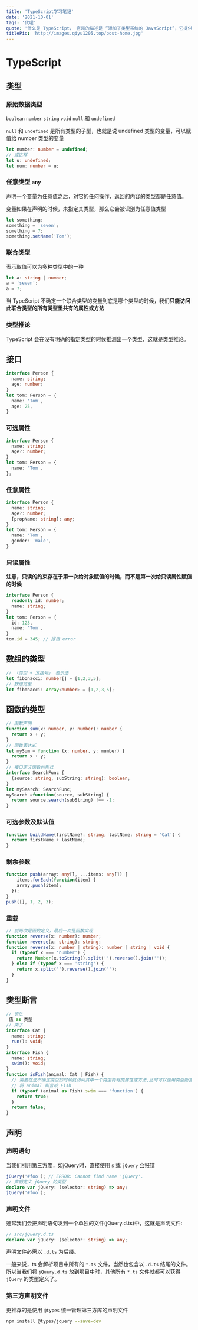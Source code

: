 ```yaml
---
title: 'TypeScript学习笔记'
date: '2021-10-01'
tags: '代理'
quote: '什么是 TypeScript， 官网的描述是 “添加了类型系统的 JavaScript”，它提供了一套静态检测机制, 可以帮助我们在编译时就发现错误...'
titlePic: 'http://images.qiyu1205.top/post-home.jpg'
---
```


# TypeScript

## 类型

### 原始数据类型

`boolean` `number` `string` `void` `null` 和 `undefined`

`null` 和 `undefined` 是所有类型的子型，也就是说 undefined 类型的变量，可以赋值给 number 类型的变量

```typescript
let number: number = undefined;
// 或这样
let u: undefined;
let num: number = u;
```

### 任意类型 `any`

声明一个变量为任意值之后，对它的任何操作，返回的内容的类型都是任意值。

变量如果在声明的时候，未指定其类型，那么它会被识别为任意值类型

```typescript
let something;
something = 'seven';
something = 7;
something.setName('Tom');
```

### 联合类型

表示取值可以为多种类型中的一种

```typescript
let a: string | number;
a = 'seven';
a = 7;
```

当 TypeScript 不确定一个联合类型的变量到底是哪个类型的时候，我们**只能访问此联合类型的所有类型里共有的属性或方法**
### 类型推论

TypeScript 会在没有明确的指定类型的时候推测出一个类型，这就是类型推论。


## 接口

```typescript
interface Person {
  name: string;
  age: number;
}
let tom: Person = {
  name: 'Tom',
  age: 25,
}
```

### 可选属性

```typescript
interface Person {
  name: string;
  age?: number;
}
let tom: Person = {
  name: 'Tom',
};
```

### 任意属性

```typescript
interface Person {
  name: string;
  age?: number;
  [propName: string]: any;
}
let tom: Person = {
  name: 'Tom',
  gender: 'male',
}
```

### 只读属性

**注意，只读的约束存在于第一次给对象赋值的时候，而不是第一次给只读属性赋值的时候**

```typescript
interface Person {
  readonly id: number;
  name: string;
}
let tom: Person = {
  id: 123,
  name: 'Tom',
}
tom.id = 345; // 报错 error
```

## 数组的类型

```typescript
// 「类型 + 方括号」 表示法
let fibonacci: number[] = [1,2,3,5];
// 数组范型
let fibonacci: Array<number> = [1,2,3,5];
```

## 函数的类型

```typescript
// 函数声明
function sum(x: number, y: number): number {
  return x + y;
}
// 函数表达式
let mySum = function (x: number, y: mumber) {
  return x + y;
}
// 接口定义函数的形状
interface SearchFunc {
  (source: string, subString: string): boolean;
}
let mySearch: SearchFunc;
mySearch =function(source, subString) {
  return source.search(subString) !== -1;
}
```

### 可选参数及默认值

```typescript
function buildName(firstName?: string, lastName: string = 'Cat') {
  return firstName + lastName;
}
```

### 剩余参数

```typescript
function push(array: any[], ...items: any[]) {
    items.forEach(function(item) {
    array.push(item);
  });
}
push([], 1, 2, 3);
```

### 重载

```typescript
// 前两次是函数定义，最后一次是函数实现
function reverse(x: number): number;
function reverse(x: string): string;
function reverse(x: number | string): number | string | void {
  if (typeof x === 'number') {
    return Number(x.toString().split('').reverse().join(''));
  } else if (typeof x === 'string') {
    return x.split('').reverse().join('');
  }
}
```

## 类型断言

```typescript
// 语法
 值 as 类型
// 栗子
interface Cat {
  name: string;
  run(): void;
}
interface Fish {
  name: string;
  swim(): void;
}
function isFish(animal: Cat | Fish) {
  // 需要在还不确定类型的时候就访问其中一个类型特有的属性或方法,此时可以使用类型断言
  // 将 animal 断言成 Fish
  if (typeof (animal as Fish).swim === 'function') {
    return true;
  }
  return false;
}
```


## 声明

### 声明语句

当我们引用第三方库，如jQuery时，直接使用 `$` 或 `jQuery` 会报错

```typescript
jQuery('#foo'); // ERROR: Cannot find name 'jQuery'.
// 声明定义 jQuery 的类型
declare var jQuery: (selector: string) => any;
jQuery('#foo'); 
```

### 声明文件

通常我们会把声明语句发到一个单独的文件(jQuery.d.ts)中，这就是声明文件:

```typescript
// src/jQuery.d.ts
declare var jQuery: (selector: string) => any;
```

声明文件必需以 `.d.ts` 为后缀。

一般来说，ts 会解析项目中所有的 `*.ts` 文件，当然也包含以 `.d.ts` 结尾的文件。所以当我们将 `jQuery.d.ts` 放到项目中时，其他所有 `*.ts` 文件就都可以获得 `jQuery` 的类型定义了。

### 第三方声明文件

更推荐的是使用 `@types` 统一管理第三方库的声明文件

```bash
npm install @types/jquery --save-dev
```
